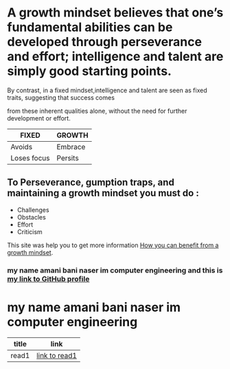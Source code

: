 # A growth mindset believes that one’s fundamental abilities can be developed through perseverance and effort; intelligence and talent are simply good starting points.



By contrast, in a fixed mindset,intelligence and talent are seen as fixed traits, suggesting that success comes

from these inherent qualities alone, without the need for further development or effort.


FIXED | GROWTH
----- | -----
Avoids | Embrace
Loses focus | Persits

## To Perseverance, gumption traps, and maintaining a growth mindset you must do :
- Challenges
- Obstacles
- Effort
- Criticism

This site was help you to get more information [How you can benefit from a growth mindset](https://www.atlassian.com/blog/inside-atlassian/growth-mindset/).

### my name amani bani naser im computer engineering and this is [ my link to GitHub profile ](https://github.com/amani-bn)

# my name amani bani naser im computer engineering 
| title | link |
| ----- | ----- |
| read1 | [link to read1](https://amani-bn.github.io/reading-notes/read1) | 